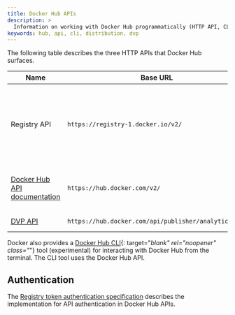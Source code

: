 ```yaml
---
title: Docker Hub APIs
description: >
  Information on working with Docker Hub programmatically (HTTP API, CLI)
keywords: hub, api, cli, distribution, dvp
---
```


<!-- prettier-ignore-start -->

The following table describes the three HTTP APIs that Docker Hub surfaces.

| Name                                        | Base URL                                             | Description                                                                                                        |
| ------------------------------------------- | ---------------------------------------------------- | ------------------------------------------------------------------------------------------------------------------ |
| Registry API                                | `https://registry-1.docker.io/v2/`                   | Implements the API protocol defined in the [OCI distribution spec][1]{: target="blank" rel="noopener" class="_"}. |
| [Docker Hub API documentation](./latest.md) | `https://hub.docker.com/v2/`                         | Interface for integrating with Docker Hub platform services.                                                       |
| [DVP API](./dvp.md)                         | `https://hub.docker.com/api/publisher/analytics/v1/` | Verified publisher's API                                                                                           |

Docker also provides a
[Docker Hub CLI](https://github.com/docker/hub-tool#readme){: target="_blank"
rel="noopener" class="_"} tool (experimental) for interacting with Docker Hub
from the terminal. The CLI tool uses the Docker Hub API.

<!-- link to conformance when available: https://conformance.opencontainers.org/#hosted -->

## Authentication

The
[Registry token authentication specification](../../registry/spec/auth/index.md)
describes the implementation for API authentication in Docker Hub APIs.

[1]: https://github.com/opencontainers/distribution-spec/blob/v{{site.oci_distribution_spec_version}}/spec.md#api
<!-- prettier-ignore-end -->
